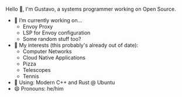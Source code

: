 <!--
**grnmeira/grnmeira** is a ✨ _special_ ✨ repository because its `README.md` (this file) appears on your GitHub profile.

Here are some ideas to get you started:
-->

Hello 👋, I'm Gustavo, a systems programmer working on Open Source.

- 🔭 I’m currently working on...
  - Envoy Proxy
  - LSP for Envoy configuration
  - Some random stuff too?
- 🌱 My interests (this probably's already out of date):
  - Computer Networks
  - Cloud Native Applications
  - Pizza
  - Telescopes
  - Tennis
- 🔨 Using: Modern C++ and Rust @ Ubuntu
- 😄 Pronouns: he/him
